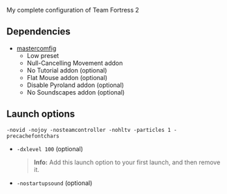 My complete configuration of Team Fortress 2

## Dependencies
* [mastercomfig](https://github.com/mastercomfig/mastercomfig)
  * Low preset
  * Null-Cancelling Movement addon
  * No Tutorial addon (optional)
  * Flat Mouse addon (optional)
  * Disable Pyroland addon (optional)
  * No Soundscapes addon (optional)

## Launch options
```
-novid -nojoy -nosteamcontroller -nohltv -particles 1 -precachefontchars
```
* `-dxlevel 100` (optional)
  > **Info:**  Add this launch option to your first launch, and then remove it.
* `-nostartupsound` (optional)
